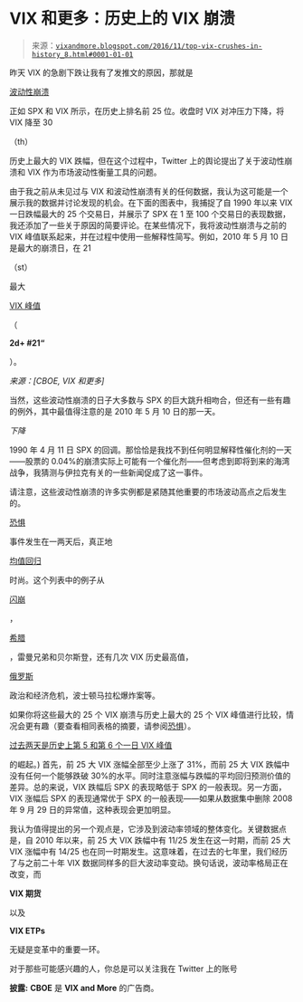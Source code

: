 <!--yml

分类：未分类

日期：2024-05-18 16:07:40

-->

# VIX 和更多：历史上的 VIX 崩溃

> 来源：[`vixandmore.blogspot.com/2016/11/top-vix-crushes-in-history_8.html#0001-01-01`](http://vixandmore.blogspot.com/2016/11/top-vix-crushes-in-history_8.html#0001-01-01)

昨天 VIX 的急剧下跌让我有了发推文的原因，那就是

[波动性崩溃](http://vixandmore.blogspot.com/search/label/volatility%20crush)

正如 SPX 和 VIX 所示，在历史上排名前 25 位。收盘时 VIX 对冲压力下降，将 VIX 降至 30

（th）

历史上最大的 VIX 跌幅，但在这个过程中，Twitter 上的舆论提出了关于波动性崩溃和 VIX 作为市场波动性衡量工具的问题。

由于我之前从未见过与 VIX 和波动性崩溃有关的任何数据，我认为这可能是一个展示我的数据并讨论发现的机会。在下面的图表中，我捕捉了自 1990 年以来 VIX 一日跌幅最大的 25 个交易日，并展示了 SPX 在 1 至 100 个交易日的表现数据，我还添加了一些关于原因的简要评论。在某些情况下，我将波动性崩溃与之前的 VIX 峰值联系起来，并在过程中使用一些解释性简写。例如，2010 年 5 月 10 日是最大的崩溃日，在 21

（st）

最大

[VIX 峰值](http://vixandmore.blogspot.com/search/label/VIX%20spikes)

（

**2d+ #21“**

）。

*来源：[CBOE, VIX 和更多]*

当然，这些波动性崩溃的日子大多数与 SPX 的巨大跳升相吻合，但还有一些有趣的例外，其中最值得注意的是 2010 年 5 月 10 日的那一天。

*下降*

1990 年 4 月 11 日 SPX 的回调。那恰恰是我找不到任何明显解释性催化剂的一天——股票的 0.04%的崩溃实际上可能有一个催化剂——但考虑到即将到来的海湾战争，我猜测与伊拉克有关的一些新闻促成了这一事件。

请注意，这些波动性崩溃的许多实例都是紧随其他重要的市场波动高点之后发生的。

[恐惧](http://vixandmore.blogspot.com/search/label/fear)

事件发生在一两天后，真正地

[均值回归](http://vixandmore.blogspot.com/search/label/mean%20reversion)

时尚。这个列表中的例子从

[闪崩](http://vixandmore.blogspot.com/search/label/flash%20crash)

，

[希腊](http://vixandmore.blogspot.com/search/label/Greece)

，雷曼兄弟和贝尔斯登，还有几次 VIX 历史最高值，

[俄罗斯](http://vixandmore.blogspot.com/search/label/Russia)

政治和经济危机，波士顿马拉松爆炸案等。

如果你将这些最大的 25 个 VIX 崩溃与历史上最大的 25 个 VIX 峰值进行比较，情况会更有趣（要查看相同表格的摘要，请参阅[恐惧](http://vixandmore.blogspot.com/search/label/fear)）。

[过去两天是历史上第 5 和第 6 个一日 VIX 峰值](http://vixandmore.blogspot.com/2015/08/last-two-days-are-5-and-6-one-day-vix.html)

的崛起。) 首先，前 25 大 VIX 涨幅全部至少上涨了 31%，而前 25 大 VIX 跌幅中没有任何一个能够跌破 30%的水平。同时注意涨幅与跌幅的平均回归预测价值的差异。总的来说，VIX 跌幅后 SPX 的表现略低于 SPX 的一般表现。另一方面，VIX 涨幅后 SPX 的表现通常优于 SPX 的一般表现——如果从数据集中删除 2008 年 9 月 29 日的异常值，这种表现会更加明显。

我认为值得提出的另一个观点是，它涉及到波动率领域的整体变化。关键数据点是，自 2010 年以来，前 25 大 VIX 跌幅中有 11/25 发生在这一时期，而前 25 大 VIX 涨幅中有 14/25 也在同一时期发生。这意味着，在过去的七年里，我们经历了与之前二十年 VIX 数据同样多的巨大波动率变动。换句话说，波动率格局正在改变，而

**VIX 期货**

以及

**VIX ETPs**

无疑是变革中的重要一环。

对于那些可能感兴趣的人，你总是可以关注我在 Twitter 上的账号

**披露:** **CBOE** 是 **VIX and More** 的广告商。
